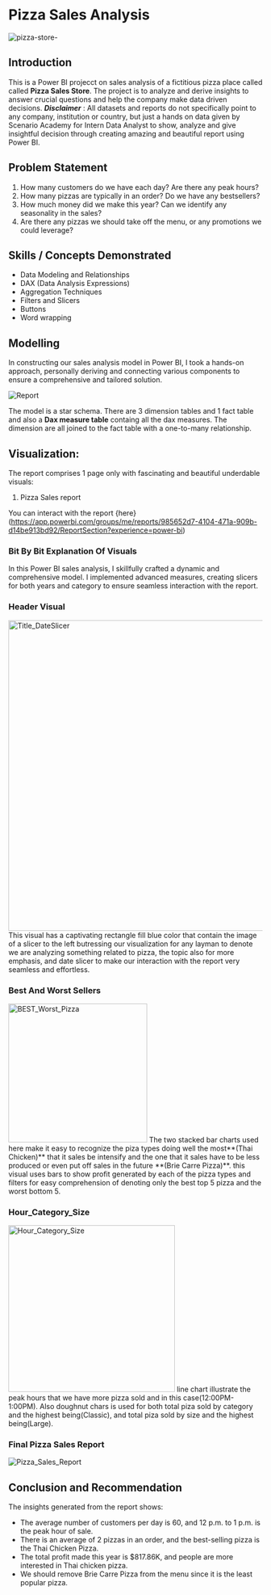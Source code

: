 # Pizza Sales Analysis

![pizza-store-](https://github.com/habeebsalaudeen/Capstone-Project/assets/97491265/fa60115a-398c-4112-aed8-0c0e5fb3b49a)


## Introduction
This is a Power BI projecct on sales analysis of a fictitious pizza place called called **Pizza Sales Store**.
The project is to analyze and derive insights to answer crucial questions and help the company make data driven 
decisions.
**_Disclaimer_** : All datasets and reports do not specifically point to any company, institution or country, but just a hands on data given by Scenario Academy for Intern Data Analyst to show, analyze and give insightful decision through creating amazing and beautiful report using Power BI.

## Problem Statement
1. How many customers do we have each day? Are there any peak hours? 
2. How many pizzas are typically in an order? Do we have any bestsellers?
3. How much money did we make this year? Can we identify any seasonality in the sales?
4. Are there any pizzas we should take off the menu, or any promotions we could leverage?

## Skills / Concepts Demonstrated
- Data Modeling and Relationships
- DAX (Data Analysis Expressions)
- Aggregation Techniques
- Filters and Slicers
- Buttons
- Word wrapping

## Modelling
In constructing our sales analysis model in Power BI, I took a hands-on approach, personally deriving and connecting 
various components to ensure a comprehensive and tailored solution. 

![Report](https://github.com/habeebsalaudeen/Capstone-Project/assets/97491265/588278ad-c238-4a9f-bdc6-156d286d7bb3)


The model is a star schema.
There are 3 dimension tables and 1 fact table and also a **Dax measure table** containg all the dax measures. The dimension are all joined to the fact table with a one-to-many relationship.

## Visualization:

The report comprises 1 page only with fascinating and beautiful underdable visuals:
1. Pizza Sales report 

You can interact with the report {here} 
(https://app.powerbi.com/groups/me/reports/985652d7-4104-471a-909b-d14be913bd92/ReportSection?experience=power-bi)

### Bit By Bit Explanation Of Visuals
In this Power BI sales analysis, I skillfully crafted a dynamic and comprehensive model. I implemented advanced measures, creating slicers for both years and category to ensure seamless interaction with the report.

### Header Visual
<img width="615" alt="Title_DateSlicer" src="https://github.com/habeebsalaudeen/Capstone-Project/assets/97491265/9b8af064-93f2-41af-bbad-89627f22ed5d">
This visual has a captivating rectangle fill blue color that contain the image of a slicer to the left butressing our visualization for any layman to denote we are analyzing something related to pizza, the topic also for more emphasis, and date slicer to make our interaction with the report very seamless and effortless.

### Best And Worst Sellers
<img width="275" alt="BEST_Worst_Pizza" src="https://github.com/habeebsalaudeen/Capstone-Project/assets/97491265/629a4928-7ca2-414c-b170-d742fc452a34">
The two stacked bar charts used here make it easy to recognize the piza types doing well the most**(Thai Chicken)** that it sales be intensify and the one that it sales have to be less produced or even put off sales in the future **(Brie Carre Pizza)**. this visual uses bars to show profit generated by each of the pizza types and filters for easy comprehension of denoting only the best top 5 pizza and the worst bottom 5.

### Hour_Category_Size
<img width="330" alt="Hour_Category_Size" src="https://github.com/habeebsalaudeen/Capstone-Project/assets/97491265/b952443e-3d7c-43f8-8f72-1ad22640a643">
line chart illustrate the peak hours that we have more pizza sold and in this case(12:00PM-1:00PM). Also doughnut chars is used for both total piza sold by category and the highest being(Classic), and total piza sold by size and the highest being(Large).

### Final Pizza Sales Report
![Pizza_Sales_Report](https://github.com/habeebsalaudeen/Capstone-Project/assets/97491265/fc24fa4b-fb93-4fd3-8c59-1a04ea2a771d)

## Conclusion and Recommendation
The insights generated from the report shows:
- The average number of customers per day is 60, and 12 p.m. to 1 p.m. is the peak hour of sale.
- There is an average of 2 pizzas in an order, and the best-selling pizza is the Thai Chicken Pizza.
- The total profit made this year is $817.86K, and people are more interested in Thai chicken pizza.
- We should remove Brie Carre Pizza from the menu since it is the least popular pizza.
